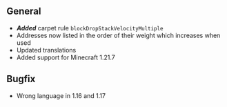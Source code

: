 ## General

- ***Added*** carpet rule `blockDropStackVelocityMultiple`
- Addresses now listed in the order of their weight which increases when used
- Updated translations
- Added support for Minecraft 1.21.7

## Bugfix

- Wrong language in 1.16 and 1.17
